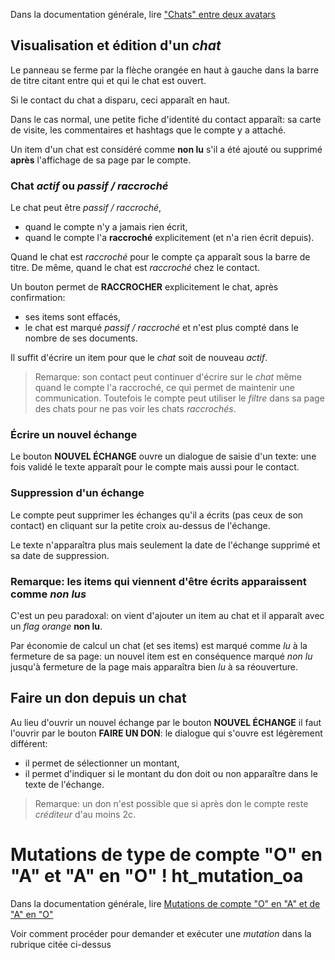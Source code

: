 Dans la documentation générale, lire <a href="$$/appli/contactschats.html" target="_blank">"Chats" entre deux avatars</a>

## Visualisation et édition d'un _chat_
Le panneau se ferme par la flèche orangée en haut à gauche dans la barre de titre citant entre qui et qui le chat est ouvert.

Si le contact du chat a disparu, ceci apparaît en haut.

Dans le cas normal, une petite fiche d'identité du contact apparaît: sa carte de visite, les commentaires et hashtags que le compte y a attaché.

Un item d'un chat est considéré comme **non lu** s'il a été ajouté ou supprimé **après** l'affichage de sa page par le compte.

### Chat _actif_ ou _passif / raccroché_
Le chat peut être _passif / raccroché_, 
- quand le compte n'y a jamais rien écrit,
- quand le compte l'a **raccroché** explicitement (et n'a rien écrit depuis).

Quand le chat est _raccroché_ pour le compte ça apparaît sous la barre de titre. De même, quand le chat est _raccroché_ chez le contact.

Un bouton permet de **RACCROCHER** explicitement le chat, après confirmation:
- ses items sont effacés,
- le chat est marqué _passif / raccroché_ et n'est plus compté dans le nombre de ses documents.

Il suffit d'écrire un item pour que le _chat_ soit de nouveau _actif_.

> Remarque: son contact peut continuer d'écrire sur le _chat_ même quand le compte l'a raccroché, ce qui permet de maintenir une communication. Toutefois le compte peut utiliser le _filtre_ dans sa page des chats pour ne pas voir les chats _raccrochés_.

### Écrire un nouvel échange
Le bouton **NOUVEL ÉCHANGE** ouvre un dialogue de saisie d'un texte: une fois validé le texte apparaît pour le compte mais aussi pour le contact.

### Suppression d'un échange
Le compte peut supprimer les échanges qu'il a écrits (pas ceux de son contact) en cliquant sur la petite croix au-dessus de l'échange.

Le texte n'apparaîtra plus mais seulement la date de l'échange supprimé et sa date de suppression.

### Remarque: les items qui viennent d'être écrits apparaissent comme _non lus_
C'est un peu paradoxal: on vient d'ajouter un item au chat et il apparaît avec un _flag orange_ **non lu**.

Par économie de calcul un chat (et ses items) est marqué comme _lu_ à la fermeture de sa page: un nouvel item est en conséquence marqué _non lu_ jusqu'à fermeture de la page mais apparaîtra bien _lu_ à sa réouverture.

## Faire un don depuis un chat
Au lieu d'ouvrir un nouvel échange par le bouton **NOUVEL ÉCHANGE** il faut l'ouvrir par le bouton **FAIRE UN DON**: le dialogue qui s'ouvre est légèrement différent:
- il permet de sélectionner un montant,
- il permet d'indiquer si le montant du don doit ou non apparaître dans le texte de l'échange.

> Remarque: un don n'est possible que si après don le compte reste _créditeur_ d'au moins 2c.

# Mutations de type de compte "O" en "A" et "A" en "O" ! ht_mutation_oa
Dans la documentation générale, lire <a href="$$/appli/mutations_oa.html" target="_blank">Mutations de compte "O" en "A" et de "A" en "O"</a>

Voir comment procéder pour demander et exécuter une _mutation_ dans la rubrique citée ci-dessus
